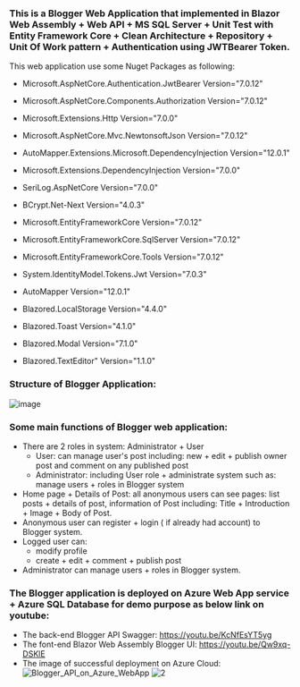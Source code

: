 ### This is a Blogger Web Application that implemented in Blazor Web Assembly + Web API + MS SQL Server + Unit Test with Entity Framework Core + Clean Architecture + Repository + Unit Of Work pattern + Authentication using JWTBearer Token.

This web application use some Nuget Packages as following:

* Microsoft.AspNetCore.Authentication.JwtBearer Version="7.0.12"

* Microsoft.AspNetCore.Components.Authorization Version="7.0.12"

* Microsoft.Extensions.Http Version="7.0.0"

* Microsoft.AspNetCore.Mvc.NewtonsoftJson Version="7.0.12"

* AutoMapper.Extensions.Microsoft.DependencyInjection Version="12.0.1"

* Microsoft.Extensions.DependencyInjection Version="7.0.0"

* SeriLog.AspNetCore Version="7.0.0"

* BCrypt.Net-Next Version="4.0.3"

* Microsoft.EntityFrameworkCore Version="7.0.12"

* Microsoft.EntityFrameworkCore.SqlServer Version="7.0.12"

* Microsoft.EntityFrameworkCore.Tools Version="7.0.12"

* System.IdentityModel.Tokens.Jwt Version="7.0.3" 

* AutoMapper Version="12.0.1"

* Blazored.LocalStorage Version="4.4.0" 

* Blazored.Toast Version="4.1.0"

* Blazored.Modal Version="7.1.0"

* Blazored.TextEditor" Version="1.1.0"

### Structure of Blogger Application:
   
   ![image](https://github.com/manvominh/Blogger/assets/133474782/1cf4c1b8-303a-4c2e-b64e-3c3947234597)
   
### Some main functions of Blogger web application:
- There are 2 roles in system: Administrator + User
    * User: can manage user's post including: new + edit + publish owner post and comment on any published post
    * Administrator: including User role + administrate system such as: manage users + roles in Blogger system
- Home page + Details of Post: all anonymous users can see pages: list posts + details of post, information of Post including: Title + Introduction + Image + Body of Post.
- Anonymous user can register + login ( if already had account) to Blogger system.
- Logged user can:
    * modify profile
    * create + edit + comment + publish post
- Administrator can manage users + roles in Blogger system.
### The Blogger application is deployed on Azure Web App service + Azure SQL Database for demo purpose as below link on youtube:
 * The back-end Blogger API Swagger: https://youtu.be/KcNfEsYT5yg
 * The font-end Blazor Web Assembly Blogger UI: https://youtu.be/Qw9xq-DSKlE 
 * The image of successful deployment on Azure Cloud:
![Blogger_API_on_Azure_WebApp](https://github.com/manvominh/Blogger/assets/133474782/88be9452-6730-4bb4-bfe1-24d167b53478)
![2](https://github.com/manvominh/Blogger/assets/133474782/5830e137-4691-4d66-a131-b02f21938af5)


